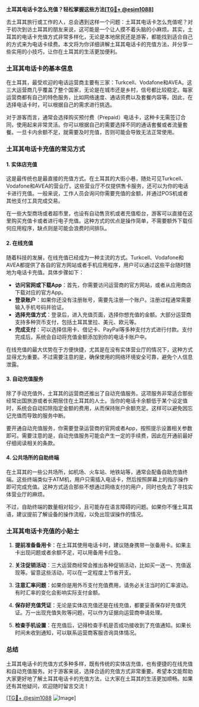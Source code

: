 **土耳其电话卡怎么充值？轻松掌握这些方法[[TG💪+ @esim1088](https://t.me/s/esim1088)]**

去土耳其旅行或工作的人，总会遇到这样一个问题：土耳其电话卡怎么充值呢？对于初次到访土耳其的朋友来说，这可能是一个让人摸不着头脑的小麻烦。其实，土耳其的电话卡充值方式非常多样化，无论是本地居民还是游客，都能找到适合自己的方式来为电话卡续费。本文将为你详细讲解土耳其电话卡的充值方法，并分享一些实用的小技巧，让你在土耳其的生活更加便利。

### 土耳其电话卡的基本信息

在土耳其，最受欢迎的电话运营商主要有三家：Turkcell、Vodafone和AVEA。这三大运营商几乎覆盖了整个国家，无论是在城市还是乡村，信号都比较稳定。每家运营商都有自己的特色服务，比如网络速度、通话资费以及套餐内容等。因此，在选择电话卡时，可以根据自己的需求进行挑选。

对于游客而言，通常会选择购买预付费（Prepaid）电话卡，这种卡无需签订合同，使用起来非常灵活。你可以根据自己的需要选择不同的通话套餐或者流量套餐。一旦卡内余额不足，就需要及时充值，否则可能会导致无法正常使用。

### 土耳其电话卡充值的常见方式

#### 1. 实体店充值

这是最传统也是最直接的充值方式。在土耳其的大街小巷，随处可见Turkcell、Vodafone和AVEA的营业厅。这些营业厅不仅提供售卡服务，还可以为你的电话卡进行充值。一般来说，工作人员会询问你需要充值的金额，并通过POS机或者其他支付工具完成交易。

在一些大型商场或者超市里，也设有自动售货机或者充值柜台，游客可以直接在这里购买充值卡或者进行电子充值。这种方式的优点是操作简单，不需要额外下载任何应用程序，缺点则是可能会浪费时间排队。

#### 2. 在线充值

随着科技的发展，在线充值已经成为一种主流的方式。Turkcell、Vodafone和AVEA都提供了各自的官方网站或者手机应用程序，用户可以通过这些平台随时随地为电话卡充值。具体步骤如下：

- **访问官网或下载App**：首先，你需要访问运营商的官方网站，或者从应用商店下载对应的官方App。
- **登录账户**：如果你还没有注册账号，需要先注册一个账户。注册过程通常需要输入手机号码并验证。
- **选择充值方式**：登录后，进入充值页面，选择你想充值的金额。大部分运营商支持多种货币支付，包括土耳其里拉、美元、欧元等。
- **完成支付**：可以选择信用卡、借记卡、PayPal等多种支付方式进行付款。支付完成后，系统会自动将充值金额添加到你的电话卡账户中。

在线充值的最大优势在于方便快捷，尤其是在没有实体营业厅的情况下，这种方式显得尤为重要。不过需要注意的是，确保使用的网络环境安全可靠，避免个人信息泄露。

#### 3. 自动充值服务

除了手动充值外，土耳其的运营商还推出了自动充值服务。这项服务非常适合那些经常出国旅游或者长期居住在土耳其的人士。当你的电话卡余额低于某个设定值时，系统会自动扣除指定金额的费用，从而保持账户余额充足。这样可以避免因忘记充值而导致的服务中断。

要开通自动充值服务，你需要登录运营商的官网或者App，按照提示设置相关参数即可。需要注意的是，自动充值服务可能会产生一定的手续费，因此在开通前最好仔细阅读相关的条款。

#### 4. 公共场所的自助终端

在土耳其的一些公共场所，如机场、火车站、地铁站等，通常会配备自助充值终端。这些终端类似于ATM机，用户只需插入电话卡，然后按照屏幕上的指示操作即可完成充值。这种方式适合那些不想通过网络支付的用户，同时也免去了寻找实体营业厅的麻烦。

不过，自助终端的数量相对较少，且可能存在语言障碍的问题。如果你不懂土耳其语，建议提前了解设备的操作流程，以免出现误操作的情况。

### 土耳其电话卡充值的小贴士

1. **提前准备备用卡**：在土耳其使用电话卡时，建议随身携带一张备用卡。如果主卡出现问题或者余额不足，可以用备用卡应急。
   
2. **关注促销活动**：三大运营商经常会推出各种促销活动，比如买一送一、充值返现等。留意这些活动，可以在一定程度上节省开支。

3. **注意汇率问题**：如果你是用外币支付充值费用，请务必关注当时的汇率波动。有时汇率的变化会影响实际支付金额。

4. **保存好充值凭证**：无论是实体店充值还是在线充值，都要妥善保存好充值凭证。万一出现充值失败等问题，可以作为证据向运营商申请处理。

5. **检查手机设置**：在充值后，记得检查手机是否成功接收到了充值通知。如果长时间未收到通知，可以联系运营商客服咨询具体情况。

### 总结

土耳其电话卡的充值方式多种多样，既有传统的实体店充值，也有便捷的在线充值和自动充值服务。对于游客来说，选择合适的充值方式非常重要。希望本文能帮助大家更好地了解土耳其电话卡的充值方法，让大家在土耳其的生活更加顺畅。如果还有其他疑问，欢迎随时留言交流！

[[TG💪+ @esim1088](https://t.me/s/esim1088) ![Image](https://i.postimg.cc/4NQfJmqS/Snipaste-2025-05-13-00-14-12.png)]